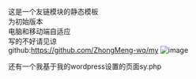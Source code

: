 这是一个友链模块的静态模板<br />
为初始版本<br />
电脑和移动端自适应<br />
写的不好请见谅<br />
github:https://github.com/ZhongMeng-wq/my
![image](https://user-images.githubusercontent.com/80760635/155727344-9807b37b-309b-4d55-8456-08a67b8f340b.png)

还有一个我基于我的wordpress设置的页面sy.php
